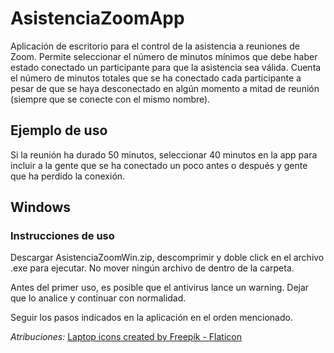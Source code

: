 # AsistenciaZoomApp
Aplicación de escritorio para el control de la asistencia a reuniones de Zoom. 
Permite seleccionar el número de minutos mínimos que debe haber estado conectado un participante para que la asistencia sea válida. 
Cuenta el número de minutos totales que se ha conectado cada participante a pesar de que se haya desconectado en algún momento a mitad de reunión (siempre que se conecte con el mismo nombre).
## Ejemplo de uso
Si la reunión ha durado 50 minutos, seleccionar 40 minutos en la app para incluir a la gente que se ha conectado un poco antes o después y gente que ha perdido la conexión.

## Windows
### Instrucciones de uso
Descargar AsistenciaZoomWin.zip, descomprimir y doble click en el archivo .exe para ejecutar.
No mover ningún archivo de dentro de la carpeta.

Antes del primer uso, es posible que el antivirus lance un warning. Dejar que lo analice y continuar con normalidad.

Seguir los pasos indicados en la aplicación en el orden mencionado.


*Atribuciones:* 
<a href="https://www.flaticon.com/free-icons/laptop" title="laptop icons">Laptop icons created by Freepik - Flaticon</a>

